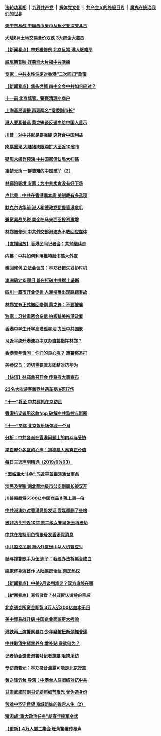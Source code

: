 ####  [法轮功真相](../../../../basic/blob/master/README.md?t=09042026) &nbsp;|&nbsp; [九评共产党](../../../../9ping.md/blob/master/README.md?t=09042026) &nbsp;|&nbsp; [解体党文化](../../../../jtdwh.md/blob/master/README.md?t=09042026)  &nbsp;|&nbsp; [共产主义的终极目的](../../../../gczydzjmd.md/blob/master/README.md?t=09042026) &nbsp;|&nbsp; [魔鬼在统治我们的世界](../../../../mgztzwmdsj.md/blob/master/README.md?t=09042026) 

#### [美中贸易战 中国股市房市及航空业深受其苦](../pages/nsc413/n11499418.md?t=09042026) 

#### [大陆8月土地交易量价双跌 3大房企大裁员](../pages/nsc413/n11499552.md?t=09042026) 

#### [【新闻看点】林郑撤修例 北京反常 港人怒难平](../pages/nsc413/n11499456.md?t=09042026) 

#### [威尼斯首映 好莱坞大片揭中共活摘](../pages/nsc413/n11497103.md?t=09042026) 

#### [专家：中共本性注定对香港“二次回归”政策](../pages/nsc413/n11499462.md?t=09042026) 

#### [【新闻看点】焦头烂额 四中全会中共如何应对？](../pages/nsc413/n11499393.md?t=09042026) 

#### [十一前 北京城管、警察清理小商户](../pages/nsc413/n11499404.md?t=09042026) 

#### [上海高层调整 再现两名“常委副市长”](../pages/nsc413/n11499027.md?t=09042026) 

#### [港人要真普选 黄之锋谈反送中给中国人启示](../pages/nsc413/n11499183.md?t=09042026) 

#### [川普：对中共就是要强硬 这符合中国利益](../pages/nsc413/n11499376.md?t=09042026) 

#### [肉票重现 大陆猪肉限购扩大至近10省市](../pages/nsc413/n11499216.md?t=09042026) 

#### [疑周末阅兵预演  中共国家信访局大扫荡](../pages/nsc413/n11498987.md?t=09042026) 

#### [凄楚无助 一群苦难的中国孩子（2）](../pages/nsc413/n11495958.md?t=09042026) 

#### [林郑陷窘境 专家：为中共卖命没有好下场](../pages/nsc413/n11499019.md?t=09042026) 

#### [卢比奥：中共在香港曝本质 美制裁有多选项](../pages/nsc413/n11499090.md?t=09042026) 

#### [默克尔访华前 港人和德政党促提香港危机](../pages/nsc413/n11499037.md?t=09042026) 

#### [避贸易战关税 美企在马来西亚投资激增](../pages/nsc413/n11498912.md?t=09042026) 

#### [林郑撤修例 中共外交部港澳办不敢回应媒体](../pages/nsc413/n11499004.md?t=09042026) 


#### [【直播回放】香港民间记者会：共勉继续走](../pages/nsc413/n11498948.md?t=09042026) 

#### [内幕：中共如何利用推特脸书搞大外宣](../pages/nsc413/n11471470.md?t=09042026) 

#### [撤回修例 立法会议员：林郑已错失妥协时机](../pages/nsc413/n11498705.md?t=09042026) 

#### [澳洲确定15项目 旨在打破中共稀土垄断](../pages/nsc413/n11498449.md?t=09042026) 

#### [四川一超市开业促销 人潮挤爆出现踩踏事故](../pages/nsc413/n11498363.md?t=09042026) 

#### [林郑宣布正式撤回修例 黄之锋：不要被骗](../pages/nsc413/n11498649.md?t=09042026) 

#### [独家：习甘肃密会亲信 拍板排美拖港政策](../pages/nsc413/n11498256.md?t=09042026) 

#### [香港中学生开学高唱孤星泪 力压中共国歌](../pages/nsc413/n11498453.md?t=09042026) 

#### [习近平绕开港澳办中联办直接指挥林郑？](../pages/nsc413/n11498398.md?t=09042026) 

#### [香港青年责问：你们的良心呢？ 遭警察追打](../pages/nsc413/n11498343.md?t=09042026) 

#### [美参议员：迫切需要盟友团结对抗华为](../pages/nsc413/n11498312.md?t=09042026) 

#### [【快讯】林郑急召开会 传将有大事宣布](../pages/nsc413/n11498253.md?t=09042026) 

#### [23名大陆游客新西兰遇车祸 6死17伤](../pages/nsc413/n11497860.md?t=09042026) 

#### [“十一”将至 中共频抓在京访民](../pages/nsc413/n11497797.md?t=09042026) 

#### [香港抗议者用这款App 破解中共监控与断网](../pages/nsc413/n11497915.md?t=09042026) 

#### [“十一”来临 北京娱乐场停业一个月](../pages/nsc413/n11497700.md?t=09042026) 

#### [分析：中共各派在香港问题上的内斗与妥协](../pages/nsc413/n11497628.md?t=09042026) 

#### [来自摩尔多瓦的心声：道德是人类真正价值](../pages/nsc413/n11490640.md?t=09042026) 

#### [每日三退声明精选（2019/09/03）](../pages/nsc413/n11497649.md?t=09042026) 

#### [“面临重大斗争” 习近平首提港澳台事务](../pages/nsc413/n11497460.md?t=09042026) 

#### [涉黑及受贿 湖北两地级市公安副局长被双开](../pages/nsc413/n11497470.md?t=09042026) 

#### [川普原想将5500亿中国商品关税上调一倍](../pages/nsc413/n11497285.md?t=09042026) 

#### [中共港澳办对香港局势发话 官媒都删了些啥](../pages/nsc413/n11497281.md?t=09042026) 

#### [被非法关押近10年 原二级女警司张云再被劫](../pages/nsc413/n11497182.md?t=09042026) 

#### [中共在推特用色情账号发香港假消息](../pages/nsc413/n11497128.md?t=09042026) 

#### [中共监控加剧 海内外反送中华人机智应对](../pages/nsc413/n11497048.md?t=09042026) 

#### [耻与撑警歌手为伍 迪子：我没办法将黑当成白](../pages/nsc413/n11496908.md?t=09042026) 

#### [梁家辉导演首作 大陆票房惨淡 网民热议](../pages/nsc413/n11496690.md?t=09042026) 

#### [【新闻看点】中美9月谈判难定？双方底线在哪](../pages/nsc413/n11496806.md?t=09042026) 

#### [【新闻看点】真假录音？林郑否认请辞的背后](../pages/nsc413/n11496722.md?t=09042026) 

#### [北京通金所资金断裂 3万人近200亿血本无归](../pages/nsc413/n11496783.md?t=09042026) 

#### [美中贸易战升级 中国企业面临更大考验](../pages/nsc413/n11496796.md?t=09042026) 

#### [港铁再上演警察暴力 少年疑被扭断颈椎昏迷](../pages/nsc413/n11496959.md?t=09042026) 

#### [中共取消生猪禁养令 增补贴 意欲何为？](../pages/nsc413/n11496847.md?t=09042026) 

#### [记者协会谴责港警对记者施暴 阻挠采访](../pages/nsc413/n11496893.md?t=09042026) 

#### [专访萧若元：林郑录音泄露可能是北京授意](../pages/nsc413/n11496811.md?t=09042026) 

#### [黄之锋访台 导演：中港台人应团结对抗中共](../pages/nsc413/n11496213.md?t=09042026) 

#### [甘肃武威前副书记受贿细节曝光 曾伪造身份](../pages/nsc413/n11496884.md?t=09042026) 

#### [苦难中坚守希望 京城姐妹的跌宕人生（2）](../pages/nsc413/n11488493.md?t=09042026) 

#### [猪肉成“重大政治任务”胡春华接军令状](../pages/nsc413/n11496464.md?t=09042026) 

#### [【更新】4万人罢工集会 旺角警署传枪声](../pages/nsc413/n11495594.md?t=09042026) 


